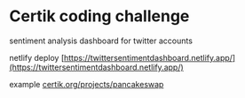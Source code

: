 # Certik coding challenge

 sentiment analysis dashboard for twitter accounts 
 
 netlify deploy [https://twittersentimentdashboard.netlify.app/](https://twittersentimentdashboard.netlify.app/)


example [certik.org/projects/pancakeswap](https://www.certik.org/projects/pancakeswap)
